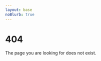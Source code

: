 ```yaml
---
layout: base
noBlurb: true
---
```

<h1 class="fancy-headline xxl-text">404</h1>

The page you are looking for does not exist.
